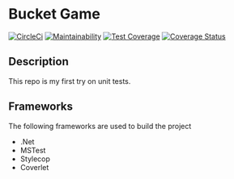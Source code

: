 # Bucket Game

[![CircleCi](https://circleci.com/gh/pieterbrandsen/BucketGame.svg?style=svg)](https://circleci.com/gh/pieterbrandsen/BucketGame)
[![Maintainability](https://api.codeclimate.com/v1/badges/6d8c941b74d7b987395b/maintainability)](https://codeclimate.com/github/pieterbrandsen/BucketGame/maintainability)
[![Test Coverage](https://api.codeclimate.com/v1/badges/6d8c941b74d7b987395b/test_coverage)](https://codeclimate.com/github/pieterbrandsen/BucketGame/test_coverage)
[![Coverage Status](https://coveralls.io/repos/github/pieterbrandsen/BucketGame/badge.svg)](https://coveralls.io/github/pieterbrandsen/BucketGame)
## Description

This repo is my first try on unit tests.

## Frameworks

The following frameworks are used to build the project

* .Net
* MSTest
* Stylecop
* Coverlet
